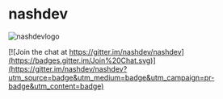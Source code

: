 # nashdev

![nashdevlogo](https://cloud.githubusercontent.com/assets/512548/10919842/957aa180-8232-11e5-96d8-99782d5aedeb.png)



[![Join the chat at https://gitter.im/nashdev/nashdev](https://badges.gitter.im/Join%20Chat.svg)](https://gitter.im/nashdev/nashdev?utm_source=badge&utm_medium=badge&utm_campaign=pr-badge&utm_content=badge)
